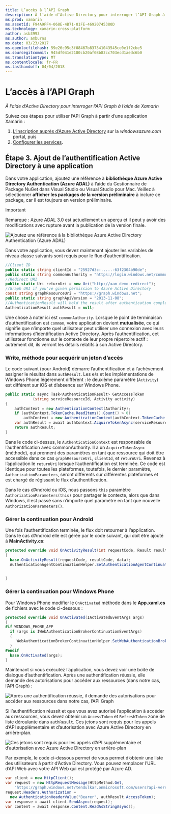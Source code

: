 ```yaml
---
title: L’accès à l’API Graph
description: À l’aide d’Active Directory pour interroger l’API Graph à l’aide de Xamarin
ms.prod: xamarin
ms.assetid: F94A9FF4-068E-4B71-81FE-46920745380D
ms.technology: xamarin-cross-platform
author: asb3993
ms.author: amburns
ms.date: 03/23/2017
ms.openlocfilehash: 59e26c95c3f08467b837341043545ce0e1f2cbe5
ms.sourcegitcommit: 945df041e2180cb20af08b83cc703ecd1aedc6b0
ms.translationtype: MT
ms.contentlocale: fr-FR
ms.lasthandoff: 04/04/2018
---
```

# <a name="accessing-the-graph-api"></a>L’accès à l’API Graph

_À l’aide d’Active Directory pour interroger l’API Graph à l’aide de Xamarin_

Suivez ces étapes pour utiliser l’API Graph à partir d’une application Xamarin :

1. [L’inscription auprès d’Azure Active Directory](~/cross-platform/data-cloud/active-directory/get-started/register.md) sur la *windowsazure.com* portal, puis
2. [Configurer les services](~/cross-platform/data-cloud/active-directory/get-started/configure.md).

## <a name="step-3-adding-active-directory-authentication-to-an-app"></a>Étape 3. Ajout de l’authentification Active Directory à une application

Dans votre application, ajoutez une référence à **bibliothèque Azure Active Directory Authentication (Azure ADAL)** à l’aide du Gestionnaire de Package NuGet dans Visual Studio ou Visual Studio pour Mac.
Veillez à sélectionner **afficher les packages de la version préliminaire** à inclure ce package, car il est toujours en version préliminaire.

> [!IMPORTANT]
> Remarque : Azure ADAL 3.0 est actuellement un aperçu et il peut y avoir des modifications avec rupture avant la publication de la version finale. 


![](graph-images/06.-adal-nuget-package.jpg "Ajoutez une référence à la bibliothèque Azure Active Directory Authentication (Azure ADAL)")

Dans votre application, vous devez maintenant ajouter les variables de niveau classe suivants sont requis pour le flux d’authentification.

```csharp
//Client ID
public static string clientId = "25927d3c-.....-63f2304b90de";
public static string commonAuthority = "https://login.windows.net/common"
//Redirect URI
public static Uri returnUri = new Uri("http://xam-demo-redirect");
//Graph URI if you've given permission to Azure Active Directory
const string graphResourceUri = "https://graph.windows.net";
public static string graphApiVersion = "2013-11-08";
//AuthenticationResult will hold the result after authentication completes
AuthenticationResult authResult = null;
```

Une chose à noter ici est `commonAuthority`. Lorsque le point de terminaison d’authentification est `common`, votre application devient **mutualisée**, ce qui signifie que n’importe quel utilisateur peut utiliser une connexion avec leurs informations d’identification Active Directory. Après l’authentification, cet utilisateur fonctionne sur le contexte de leur propre répertoire actif : autrement dit, ils verront les détails relatifs à son Active Directory.

### <a name="write-method-to-acquire-access-token"></a>Write, méthode pour acquérir un jeton d’accès

Le code suivant (pour Android) démarre l’authentification et à l’achèvement assigner le résultat dans `authResult`. Les e/s et les implémentations de Windows Phone légèrement diffèrent : le deuxième paramètre (`Activity`) est différent sur iOS et d’absence sur Windows Phone.

```csharp
public static async Task<AuthenticationResult> GetAccessToken
            (string serviceResourceId, Activity activity)
{
    authContext = new AuthenticationContext(Authority);
    if (authContext.TokenCache.ReadItems().Count() > 0)
        authContext = new AuthenticationContext(authContext.TokenCache.ReadItems().First().Authority);
    var authResult = await authContext.AcquireTokenAsync(serviceResourceId, clientId, returnUri, new AuthorizationParameters(activity));
    return authResult;
}  
```

Dans le code ci-dessus, le `AuthenticationContext` est responsable de l’authentification avec commonAuthority. Il a un `AcquireTokenAsync` (méthode), qui prennent des paramètres en tant que ressource qui doit être accessible dans ce cas `graphResourceUri`, `clientId`, et `returnUri`. Revenez à l’application le `returnUri` lorsque l’authentification est terminée. Ce code est identique pour toutes les plateformes, toutefois, le dernier paramètre, `AuthorizationParameters`, seront différents sur différentes plateformes et est chargé de régissant le flux d’authentification.

Dans le cas d’Android ou iOS, nous passons `this` paramètre `AuthorizationParameters(this)` pour partager le contexte, alors que dans Windows, il est passé sans n’importe quel paramètre en tant que nouvelle `AuthorizationParameters()`.

### <a name="handle-continuation-for-android"></a>Gérer la continuation pour Android

Une fois l’authentification terminée, le flux doit retourner à l’application. Dans le cas d’Android elle est gérée par le code suivant, qui doit être ajouté à **MainActivity.cs**:


```csharp
protected override void OnActivityResult(int requestCode, Result resultCode, Intent data)
{
  base.OnActivityResult(requestCode, resultCode, data);
  AuthenticationAgentContinuationHelper.SetAuthenticationAgentContinuationEventArgs(requestCode, resultCode, data);

    
}
```

### <a name="handle-continuation-for-windows-phone"></a>Gérer la continuation pour Windows Phone

Pour Windows Phone modifier le `OnActivated` méthode dans le **App.xaml.cs** de fichiers avec le code ci-dessous :

```csharp
protected override void OnActivated(IActivatedEventArgs args)
{
#if WINDOWS_PHONE_APP
  if (args is IWebAuthenticationBrokerContinuationEventArgs)
  {
     WebAuthenticationBrokerContinuationHelper.SetWebAuthenticationBrokerContinuationEventArgs(args as IWebAuthenticationBrokerContinuationEventArgs);
  }
#endif
  base.OnActivated(args);
}
```

Maintenant si vous exécutez l’application, vous devez voir une boîte de dialogue d’authentification.
Après une authentification réussie, elle demande des autorisations pour accéder aux ressources (dans notre cas, l’API Graph) :

![](graph-images/08.-authentication-flow.jpg "Après une authentification réussie, il demande des autorisations pour accéder aux ressources dans notre cas, l’API Graph")

Si l’authentification réussit et que vous avez autorisé l’application à accéder aux ressources, vous devez obtenir un `AccessToken` et `RefreshToken` zone de liste déroulante dans `authResult`. Ces jetons sont requis pour les appels d’API supplémentaire et d’autorisation avec Azure Active Directory en arrière-plan.

![](graph-images/07.-access-token-for-authentication.jpg "Ces jetons sont requis pour les appels d’API supplémentaire et d’autorisation avec Azure Active Directory en arrière-plan")

Par exemple, le code ci-dessous permet de vous permet d’obtenir une liste des utilisateurs à partir d’Active Directory. Vous pouvez remplacer l’URL d’API Web avec votre API Web qui est protégé par Azure AD.

```csharp
var client = new HttpClient();
var request = new HttpRequestMessage(HttpMethod.Get,
    "https://graph.windows.net/tendulkar.onmicrosoft.com/users?api-version=2013-04-05");
request.Headers.Authorization =
  new AuthenticationHeaderValue("Bearer", authResult.AccessToken);
var response = await client.SendAsync(request);
var content = await response.Content.ReadAsStringAsync();
```

